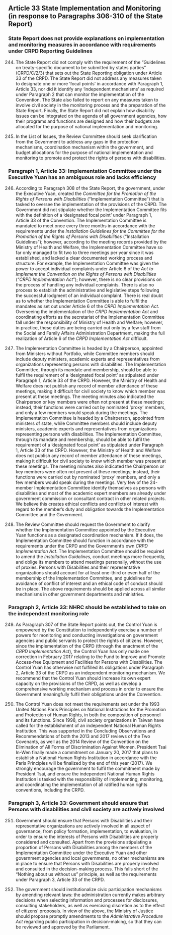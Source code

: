 ## Article 33 State Implementation and Monitoring (in response to Paragraphs 306-310 of the State Report)

### State Report does not provide explanations on implementation and monitoring measures in accordance with requirements under CRPD Reporting Guidelines

<ol start="244">
  <li><p>The State Report did not comply with the requirement of the “Guidelines on treaty-specific document to be submitted by states parties” (CRPD/C/2/3) that sets out the State Reporting obligation under Article 33 of the CRPD. The State Report did not address any measures taken to designate one or more ‘focal points’ in accordance with Paragraph 1, Article 33, nor did it identify any ‘independent mechanisms’ as required under Paragraph 2 that can monitor the implementation of the Convention. The State also failed to report on any measures taken to involve civil society in the monitoring process and the preparation of the State Report. Finally, the State Report did not explain how disability issues can be integrated on the agenda of all government agencies, how their programs and functions are designed and how their budgets are allocated for the purpose of national implementation and monitoring.</p></li>

  <li><p>In the List of Issues, the Review Committee should seek clarification from the Government to address any gaps in the protection mechanisms, coordination mechanism within the government, and budget allocations for the purpose of national implementation and monitoring to promote and protect the rights of persons with disabilities.</p></li>
</ol>

### Paragraph 1, Article 33: Implementation Committee under the Executive Yuan has an ambiguous role and lacks efficiency

<ol start="246">
  <li><p>According to Paragraph 308 of the State Report, the government, under the Executive Yuan, created the <em>Committee for the Promotion of the Rights of Persons with Disabilities</em> (“Implementation Committee”) that is tasked to oversee the implementation of the provisions of the CRPD. The Government did not stipulate whether the Implementation Committee fits with the definition of a ‘designated focal point’ under Paragraph 1, Article 33 of the Convention. The Implementation Committee is mandated to meet once every three months in accordance with the requirements under the <em>Installation Guidelines for the Committee for the Promotion of the Rights of Persons with Disabilities</em> (“Installation Guidelines”); however, according to the meeting records provided by the Ministry of Health and Welfare, the Implementation Committee have so far only managed to fit two to three meetings per year since it was established, and lacked a clear documented working process and structure. For example, the Implementation Committee was given the power to accept individual complaints under Article 6 of the <em>Act to Implement the Convention on the Rights of Persons with Disabilities</em> (“<em>CRPD Implementation Act</em>”); however, there is no clear provisions on the process of handling any individual complaints. There is also no process to establish the administrative and legislative steps following the successful lodgment of an individual complaint. There is real doubt as to whether the Implementation Committee is able to fulfil the mandates as set out under Article 6 of the <em>CRPD Implementation Act</em>. Overseeing the implementation of the <em>CRPD Implementation Act</em> and coordinating efforts as the secretariat of the Implementation Committee fall under the responsibility of Ministry of Health and Welfare; however, in practice, these duties are being carried out only by a few staff from the Social and Family Affairs Administration Department, making the full realization of Article 6 of the <em>CRPD Implementation Act</em> difficult.</p></li>

  <li><p>The Implementation Committee is headed by a Chairperson, appointed from Ministers without Portfolio, while Committee members should include deputy ministers, academic experts and representatives from organizations representing persons with disabilities. The Implementation Committee, through its mandate and membership, should be able to fulfil the requirement of a ‘designated focal point’ as stipulated under Paragraph 1, Article 33 of the CRPD. However, the Ministry of Health and Welfare does not publish any record of member attendance of these meetings, making it difficult for civil society to know which member was present at these meetings. The meeting minutes also indicated the Chairperson or key members were often not present at these meetings; instead, their functions were carried out by nominated ‘proxy’ members, and only a few members would speak during the meetings. The Implementation Committee is headed by a Chairperson, appointed from ministers of state, while Committee members should include deputy ministers, academic experts and representatives from organizations representing persons with disabilities. The Implementation Committee, through its mandate and membership, should be able to fulfil the requirement of a ‘designated focal point’ as stipulated under Paragraph 1, Article 33 of the CRPD. However, the Ministry of Health and Welfare does not publish any record of member attendance of these meetings, making it difficult for civil society to know which member was present at these meetings. The meeting minutes also indicated the Chairperson or key members were often not present at these meetings; instead, their functions were carried out by nominated ‘proxy’ members, and only a few members would speak during the meetings. Very few of the 24-member Implementation Committee identify themselves as persons with disabilities and most of the academic expert members are already under government commission or consultant contract in other related projects. We believe this creates ethical conflicts and conflicts of interest with regard to the member’s duty and obligation towards the Implementation Committee and the Government.</p></li>

  <li><p>The Review Committee should request the Government to clarify whether the Implementation Committee appointed by the Executive Yuan functions as a designated coordination mechanism. If it does, the Implementation Committee should function in accordance with the requirements under the CRPD and the Government’s own <em>CRPD Implementation Act</em>. The Implementation Committee should be required to amend the <em>Installation Guidelines</em>, conduct meetings more frequently, and oblige its members to attend meetings personally, without the use of proxies. Persons with Disabilities and their representative organizations should account for at least one-third or even half of the membership of the Implementation Committee, and guidelines for avoidance of conflict of interest and an ethical code of conduct should be in place. The above requirements should be applied across all similar mechanisms in other government departments and ministries.</p></li>
</ol>

### Paragraph 2, Article 33: NHRC should be established to take on the independent monitoring role

<ol start="249">
  <li><p>As Paragraph 307 of the State Report points out, the Control Yuan is empowered by the Constitution to independently exercise a number of powers for monitoring and conducting investigations on government agencies and public servants to protect the rights of citizens. However, since the implementation of the CRPD (through the enactment of the <em>CRPD Implementation Act</em>), the Control Yuan has only made one correction in February 2017 relating to the Fund to Improve and Promote Access-free Equipment and Facilities for Persons with Disabilities. The Control Yuan has otherwise not fulfilled its obligations under Paragraph 2, Article 33 of the CRPD as an independent monitoring mechanism. We recommend that the Control Yuan should increase its own expert capacity on the provisions of the CRPD, as well as develop a comprehensive working mechanism and process in order to ensure the Government meaningfully fulfil their obligations under the Convention.</p></li>

  <li><p>The Control Yuan does not meet the requirements set under the 1993 United Nations Paris Principles on National Institutions for the Promotion and Protection of Human Rights, in both the composition of personnel and its functions. Since 1998, civil society organizations in Taiwan have called for the establishment of an independent National Human Rights Institution. This was supported in the Concluding Observations and Recommendations of both the 2013 and 2017 reviews of the Two Covenants, as well as the 2014 Review of the Convention on the Elimination of All Forms of Discrimination Against Women. President Tsai In-Wen finally made a commitment on January 20, 2017 that plans to establish a National Human Rights Institution in accordance with the Paris Principles will be finalized by the end of this year (2017). We strongly encourage the government to fulfil the commitment made by President Tsai, and ensure the independent National Human Rights Institution is tasked with the responsibility of implementing, monitoring, and coordinating the implementation of all ratified human rights conventions, including the CRPD.</p></li>
</ol>

### Paragraph 3, Article 33: Government should ensure that Persons with disabilities and civil society are actively involved

<ol start="251">
  <li><p>Government should ensure that Persons with Disabilities and their representative organizations are actively involved in all aspect of governance, from policy formation, implementation, to evaluation, in order to ensure the interests of Persons with Disabilities are properly considered and consulted. Apart from the provisions stipulating a proportion of Persons with Disabilities among the members of the Implementation Committee under the Executive Yuan and other government agencies and local governments, no other mechanisms are in place to ensure that Persons with Disabilities are properly involved and consulted in the decision-making process. This falls short of the “Nothing about us without us” principle, as well as the requirements under Paragraph 3, Article 33 of the CRPD.</p></li>

  <li><p>The government should institutionalize civic participation mechanisms by amending relevant laws: the administration currently makes arbitrary decisions when selecting information and processes for disclosures, consulting stakeholders, as well as exercising discretion as to the effect of citizens’ proposals. In view of the above, the Ministry of Justice should propose promptly amendments to the <em>Administrative Procedure Act</em> regarding public participation in decision-making, so that they can be reviewed and approved by the Parliament.</p></li>
</ol>
